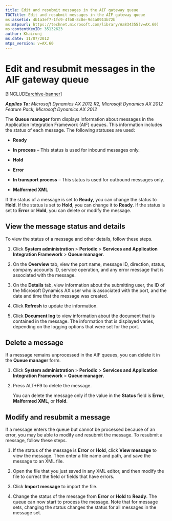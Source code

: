 ```yaml
---
title: Edit and resubmit messages in the AIF gateway queue
TOCTitle: Edit and resubmit messages in the AIF gateway queue
ms:assetid: 4b1a3ef7-1fc9-4fb8-8c8e-9d4a0913b72b
ms:mtpsurl: https://technet.microsoft.com/library/Aa834355(v=AX.60)
ms:contentKeyID: 35132623
author: Khairunj
ms.date: 11/07/2012
mtps_version: v=AX.60
---
```


# Edit and resubmit messages in the AIF gateway queue 


[!INCLUDE[archive-banner](includes/archive-banner.md)]


_**Applies To:** Microsoft Dynamics AX 2012 R2, Microsoft Dynamics AX 2012 Feature Pack, Microsoft Dynamics AX 2012_

The **Queue manager** form displays information about messages in the Application Integration Framework (AIF) queues. This information includes the status of each message. The following statuses are used:

  - **Ready**

  - **In process** – This status is used for inbound messages only.

  - **Hold**

  - **Error**

  - **In transport process** – This status is used for outbound messages only.

  - **Malformed XML**

If the status of a message is set to **Ready**, you can change the status to **Hold**. If the status is set to **Hold**, you can change it to **Ready**. If the status is set to **Error** or **Hold**, you can delete or modify the message.

## View the message status and details

To view the status of a message and other details, follow these steps.

1.  Click **System administration** \> **Periodic** \> **Services and Application Integration Framework** \> **Queue manager**.

2.  On the **Overview** tab, view the port name, message ID, direction, status, company accounts ID, service operation, and any error message that is associated with the message.

3.  On the **Details** tab, view information about the submitting user, the ID of the Microsoft Dynamics AX user who is associated with the port, and the date and time that the message was created.

4.  Click **Refresh** to update the information.

5.  Click **Document log** to view information about the document that is contained in the message. The information that is displayed varies, depending on the logging options that were set for the port.

## Delete a message

If a message remains unprocessed in the AIF queues, you can delete it in the **Queue manager** form.

1.  Click **System administration** \> **Periodic** \> **Services and Application Integration Framework** \> **Queue manager**.

2.  Press ALT+F9 to delete the message.
    
    You can delete the message only if the value in the **Status** field is **Error**, **Malformed XML**, or **Hold**.

## Modify and resubmit a message

If a message enters the queue but cannot be processed because of an error, you may be able to modify and resubmit the message. To resubmit a message, follow these steps.

1.  If the status of the message is **Error** or **Hold**, click **View message** to view the message. Then enter a file name and path, and save the message to an XML file.

2.  Open the file that you just saved in any XML editor, and then modify the file to correct the field or fields that have errors.

3.  Click **Import message** to import the file.

4.  Change the status of the message from **Error** or **Hold** to **Ready**. The queue can now start to process the message. Note that for message sets, changing the status changes the status for all messages in the message set.

